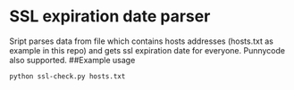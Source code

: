 # SSL expiration date parser
Sript parses data from file which contains hosts addresses (hosts.txt as example in this repo) and gets ssl expiration date for everyone. Punnycode also supported.
##Example usage
```sh
python ssl-check.py hosts.txt
```
